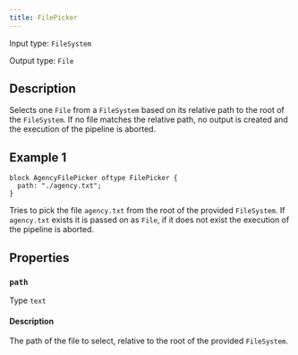 ```yaml
---
title: FilePicker
---
```


<!-- Do NOT change this document as it is auto-generated from the language server -->

Input type: `FileSystem`

Output type: `File`

## Description

Selects one `File` from a `FileSystem` based on its relative path to the root of the `FileSystem`. If no file matches the relative path, no output is created and the execution of the pipeline is aborted.

## Example 1

```jayvee
block AgencyFilePicker oftype FilePicker {
  path: "./agency.txt";
}
```

Tries to pick the file `agency.txt` from the root of the provided `FileSystem`. If `agency.txt` exists it is passed on as `File`, if it does not exist the execution of the pipeline is aborted.

## Properties

### `path`

Type `text`

#### Description

The path of the file to select, relative to the root of the provided `FileSystem`.
